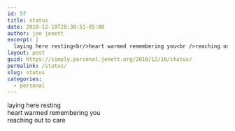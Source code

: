 ```yaml
---
id: 57
title: status
date: 2010-12-10T20:38:51-05:00
author: joe jenett
excerpt: |
  laying here resting<br/>heart warmed remembering you<br />reaching out to care
layout: post
guid: https://simply.personal.jenett.org/2010/12/10/status/
permalink: /status/
slug: status
categories:
  - personal
---
```

laying here resting  
heart warmed remembering you  
reaching out to care